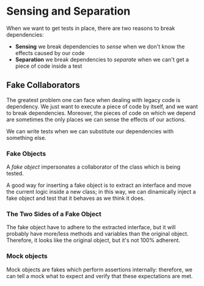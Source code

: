 # Sensing and Separation

When we want to get tests in place, there are two reasons to break dependencies:

* __Sensing__ we break dependencies to _sense_ when we don't know the effects caused by our code
* __Separation__ we break dependencies to _separate_ when we can't get a piece of code inside a test

## Fake Collaborators

The greatest problem one can face when dealing with legacy code is dependency.
We just want to execute a piece of code by itself, and we want to break
dependencies. Moreover, the pieces of code on which we depend are sometimes the
only places we can sense the effects of our actions.

We can write tests when we can substitute our dependencies with something else.

### Fake Objects

A _fake object_ impersonates a collaborator of the class which is being tested.

A good way for inserting a fake object is to extract an interface and move the
current logic inside a new class; in this way, we can dinamically inject a fake
object and test that it behaves as we think it does.

### The Two Sides of a Fake Object

The fake object have to adhere to the extracted interface, but it will probably
have more/less methods and variables than the original object. Therefore, it looks
like the original object, but it's not 100% adherent.

### Mock objects

Mock objects are fakes which perform assertions internally: therefore, we can
tell a mock what to expect and verify that these expectations are met.
